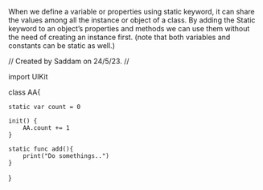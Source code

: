 When we define a variable or properties using static keyword, it can share the values among all the instance or object of a class. 
By adding the Static keyword to an object’s properties and methods we can use them without the need of creating an instance first. 
(note that both variables and constants can be static as well.)

//  Created by Saddam on 24/5/23.
//

import UIKit

class AA{
    
    static var count = 0
    
    init() {
        AA.count += 1
    }
    
    static func add(){
        print("Do somethings..")
    }
}
